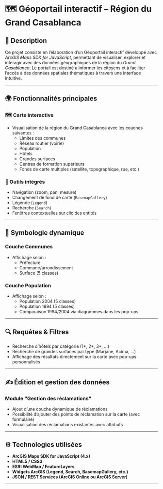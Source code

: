 # 🗺️ Géoportail interactif – Région du Grand Casablanca

## 📌 Description

Ce projet consiste en l’élaboration d’un Géoportail interactif développé avec *ArcGIS Maps SDK for JavaScript*, permettant de visualiser, explorer et interagir avec des données géographiques de la région du *Grand Casablanca*. Le portail est destiné à informer les citoyens et à faciliter l’accès à des données spatiales thématiques à travers une interface intuitive.

---

## 🌍 Fonctionnalités principales

### 🗺️ Carte interactive
- Visualisation de la région du Grand Casablanca avec les couches suivantes :
  - Limites des communes
  - Réseau routier (voirie)
  - Population
  - Hôtels
  - Grandes surfaces
  - Centres de formation supérieurs
  - Fonds de carte multiples (satellite, topographique, rue, etc.)

### 🧰 Outils intégrés
- Navigation (zoom, pan, mesure)
- Changement de fond de carte (`BasemapGallery`)
- Légende (`Legend`)
- Recherche (`Search`)
- Fenêtres contextuelles sur clic des entités

---

## 🎨 Symbologie dynamique

### Couche **Communes**
- Affichage selon :
  - Préfecture
  - Commune/arrondissement
  - Surface (5 classes)

### Couche **Population**
- Affichage selon :
  - Population 2004 (5 classes)
  - Population 1994 (5 classes)
  - Comparaison 1994/2004 via diagrammes dans les pop-ups

---

## 🔍 Requêtes & Filtres

- Recherche d’hôtels par catégorie (1*, 2*, 3*, ...)
- Recherche de grandes surfaces par type (Marjane, Acima, ...)
- Affichage des résultats directement sur la carte avec pop-ups personnalisés

---

## ✍️ Édition et gestion des données

### Module "Gestion des réclamations"
- Ajout d’une couche dynamique de réclamations
- Possibilité d’ajouter des points de réclamation sur la carte (avec formulaire)
- Visualisation des réclamations existantes avec attributs

---

## ⚙️ Technologies utilisées

- **ArcGIS Maps SDK for JavaScript (4.x)**
- **HTML5 / CSS3**
- **ESRI WebMap / FeatureLayers**
- **Widgets ArcGIS (Legend, Search, BasemapGallery, etc.)**
- **JSON / REST Services (ArcGIS Online ou ArcGIS Server)**

---

